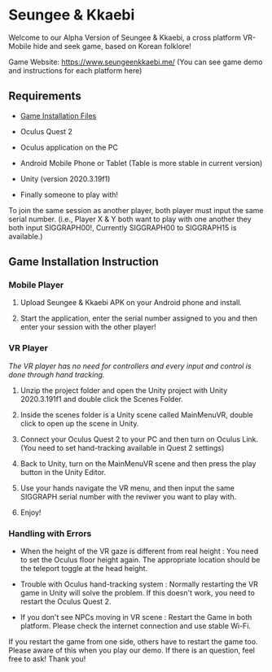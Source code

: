 # Seungee & Kkaebi

Welcome to our Alpha Version of Seungee & Kkaebi, a cross platform VR-Mobile hide and seek game, based on Korean folklore!

Game Website: https://www.seungeenkkaebi.me/ (You can see game demo and instructions for each platform here)

## Requirements

- [Game Installation Files](https://github.com/seank0h/Seung-ee-Kkaebi/releases/tag/AlphaVersion)

- Oculus Quest 2

- Oculus application on the PC

- Android Mobile Phone or Tablet (Table is more stable in current version)

- Unity (version 2020.3.19f1)

- Finally someone to play with!

To join the same session as another player, both player must input the same serial number. (i.e., Player X & Y both want to play with one another they both input SIGGRAPH00!, Currently SIGGRAPH00 to SIGGRAPH15 is available.) 


## Game Installation Instruction
  
### Mobile Player
  
1. Upload Seungee & Kkaebi APK on your Android phone and install.
  
2. Start the application, enter the serial number assigned to you and then enter your session with the other player!
  

### VR Player
  
*The VR player has no need for controllers and every input and control is done through hand tracking.*
  
1. Unzip the project folder and open the Unity project with Unity 2020.3.191f1 and double click the Scenes Folder.
  
2. Inside the scenes folder is a Unity scene called MainMenuVR, double click to open up the scene in Unity.
  
3. Connect your Oculus Quest 2 to your PC and then turn on Oculus Link. (You need to set hand-tracking available in Quest 2 settings)
  
4. Back to Unity, turn on the MainMenuVR scene and then press the play button in the Unity Editor.
  
5. Use your hands navigate the VR menu, and then input the same SIGGRAPH serial number with the reviwer you want to play with.

6. Enjoy!


### Handling with Errors

- When the height of the VR gaze is different from real height : You need to set the Oculus floor height again. The appropriate location should be the teleport toggle at the head height.

- Trouble with Oculus hand-tracking system : Normally restarting the VR game in Unity will solve the problem. If this doesn't work, you need to restart the Oculus Quest 2.

- If you don't see NPCs moving in VR scene : Restart the Game in both platform. Please check the internet connection and use stable Wi-Fi.

If you restart the game from one side, others have to restart the game too. Please aware of this when you play our demo. If there is an question, feel free to ask! Thank you!


